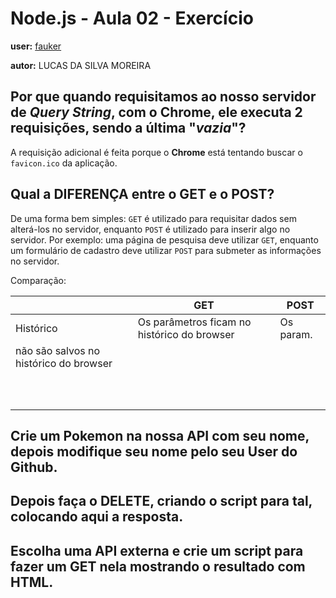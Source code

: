 # Node.js - Aula 02 - Exercício
**user:** [fauker](https://github.com/fauker)

**autor:** LUCAS DA SILVA MOREIRA

## Por que quando requisitamos ao nosso servidor de *Query String*, **com o Chrome**, ele executa 2 requisições, sendo a última "*vazia*"?
A requisição adicional é feita porque o **Chrome** está tentando buscar
o `favicon.ico` da aplicação.

## Qual a DIFERENÇA entre o GET e o POST?
De uma forma bem simples: `GET` é utilizado para requisitar dados sem
alterá-los no servidor, enquanto `POST` é utilizado para inserir algo no
servidor. Por exemplo: uma página de pesquisa deve utilizar `GET`,
enquanto um formulário de cadastro deve utilizar `POST` para submeter as
informações no servidor.

Comparação:

|   |  GET | POST |
|---|---|---|
| Histórico  | Os parâmetros ficam no histórico do browser  | Os param.
não são salvos no histórico do browser |
|   |   |   |
|   |   |   |
|   |   |   |
|   |   |   |
|   |   |   |
|   |   |   |
|   |   |   |
|   |   |   |
|   |   |   |
|   |   |   |

## Crie um Pokemon na nossa API com seu nome, depois modifique seu nome pelo seu User do Github.

## **Depois faça o DELETE**, criando o script para tal, colocando aqui a resposta.

## Escolha uma **API externa** e crie um script para fazer um GET nela **mostrando o resultado com HTML**.

